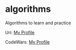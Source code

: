 # algorithms

Algorithms to learn and practice 

Uri: [My Profile](https://www.urionlinejudge.com.br/judge/pt/profile/105643)

CodeWars: [My Profile](https://www.codewars.com/users/palharez)
